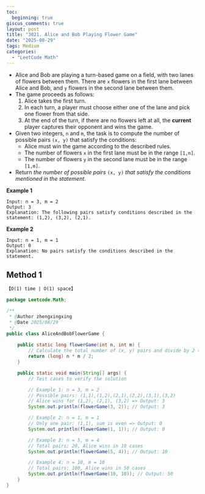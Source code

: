 ```yaml
---
toc:
  beginning: true
giscus_comments: true
layout: post
title: "3021. Alice and Bob Playing Flower Game"
date: "2025-08-29"
tags: Medium
categories:
  - "LeetCode Math"
---
```



- Alice and Bob are playing a turn-based game on a field, with two lanes of flowers between them. There are `x` flowers in the first lane between Alice and Bob, and `y` flowers in the second lane between them.
- The game proceeds as follows:
  1. Alice takes the first turn.
  2. In each turn, a player must choose either one of the lane and pick one flower from that side.
  3. At the end of the turn, if there are no flowers left at all, the **current** player captures their opponent and wins the game.
- Given two integers, `n` and `m`, the task is to compute the number of possible pairs `(x, y)` that satisfy the conditions:
  - Alice must win the game according to the described rules.
  - The number of flowers `x` in the first lane must be in the range `[1,n]`.
  - The number of flowers `y` in the second lane must be in the range `[1,m]`.
- Return *the number of possible pairs* `(x, y)` *that satisfy the conditions mentioned in the statement*.

**Example 1**

```
Input: n = 3, m = 2
Output: 3
Explanation: The following pairs satisfy conditions described in the statement: (1,2), (3,2), (2,1).
```

**Example 2**

```
Input: n = 1, m = 1
Output: 0
Explanation: No pairs satisfy the conditions described in the statement.
```

## Method 1

```tex
【O(1) time | O(1) space】
```

```java
package Leetcode.Math;

/**
 * @Author zhengxingxing
 * @Date 2025/08/29
 */
public class AliceAndBobFlowerGame {
    
    public static long flowerGame(int n, int m) {
        // Calculate the total number of (x, y) pairs and divide by 2 to get the number of pairs with an odd sum.
        return (long) n * m / 2;
    }

    public static void main(String[] args) {
        // Test cases to verify the solution

        // Example 1: n = 3, m = 2
        // Possible pairs: (1,1),(1,2),(2,1),(2,2),(3,1),(3,2)
        // Alice wins for (1,2), (2,1), (3,2) => Output: 3
        System.out.println(flowerGame(3, 2)); // Output: 3

        // Example 2: n = 1, m = 1
        // Only one pair: (1,1), sum is even => Output: 0
        System.out.println(flowerGame(1, 1)); // Output: 0

        // Example 3: n = 5, m = 4
        // Total pairs: 20, Alice wins in 10 cases
        System.out.println(flowerGame(5, 4)); // Output: 10

        // Example 4: n = 10, m = 10
        // Total pairs: 100, Alice wins in 50 cases
        System.out.println(flowerGame(10, 10)); // Output: 50
    }
}

```





